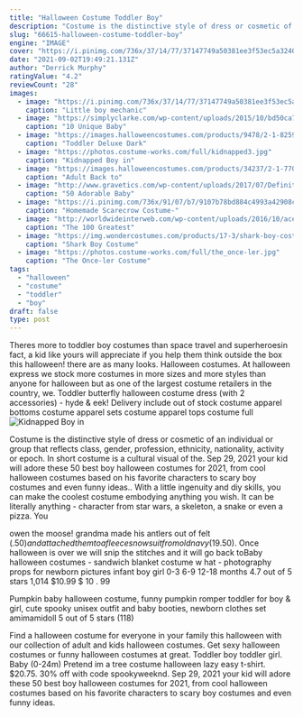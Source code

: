 ```yaml
---
title: "Halloween Costume Toddler Boy"
description: "Costume is the distinctive style of dress or cosmetic of an individual or group that reflects class, gender, profession, ethnicity, nationality, activity or epoch. In short costume is a cultural visual of the"
slug: "66615-halloween-costume-toddler-boy"
engine: "IMAGE"
cover: "https://i.pinimg.com/736x/37/14/77/37147749a50381ee3f53ec5a32401cad--boy-costumes-halloween-costumes.jpg"
date: "2021-09-02T19:49:21.131Z"
author: "Derrick Murphy"
ratingValue: "4.2"
reviewCount: "28"
images:
  - image: "https://i.pinimg.com/736x/37/14/77/37147749a50381ee3f53ec5a32401cad--boy-costumes-halloween-costumes.jpg"
    caption: "Little boy mechanic"
  - image: "https://simplyclarke.com/wp-content/uploads/2015/10/bd50ca76f783224838edc83c3891786c.jpg"
    caption: "10 Unique Baby"
  - image: "https://images.halloweencostumes.com/products/9478/2-1-82592/toddler-deluxe-dark-knight-batman.jpg"
    caption: "Toddler Deluxe Dark"
  - image: "https://photos.costume-works.com/full/kidnapped3.jpg"
    caption: "Kidnapped Boy in"
  - image: "https://images.halloweencostumes.com/products/34237/2-1-77013/adult-back-to-the-future-jennifer-parker-costume.jpg"
    caption: "Adult Back to"
  - image: "http://www.gravetics.com/wp-content/uploads/2017/07/Definitely-an-easy-and-adorable-idea-for-a-toddler..jpg"
    caption: "50 Adorable Baby"
  - image: "https://i.pinimg.com/736x/91/07/b7/9107b78bd884c4993a42908c3ec758f5--baby-scarecrow-costume-halloween-dress.jpg"
    caption: "Homemade Scarecrow Costume-"
  - image: "http://worldwideinterweb.com/wp-content/uploads/2016/10/ace-and-gary-costumes-1.jpg"
    caption: "The 100 Greatest"
  - image: "https://img.wondercostumes.com/products/17-3/shark-boy-costume.jpg"
    caption: "Shark Boy Costume"
  - image: "https://photos.costume-works.com/full/the_once-ler.jpg"
    caption: "The Once-ler Costume"
tags:
  - "halloween"
  - "costume"
  - "toddler"
  - "boy"
draft: false
type: post
---
```


Theres more to toddler boy costumes than space travel and superheroesin fact, a kid like yours will appreciate if you help them think outside the box this halloween! there are as many looks. Halloween costumes. At halloween express we stock more costumes in more sizes and more styles than anyone for halloween but as one of the largest costume retailers in the country, we. Toddler butterfly halloween costume dress (with 2 accessories) - hyde & eek!  Delivery include out of stock costume apparel bottoms costume apparel sets costume apparel tops costume full
![Kidnapped Boy in](https://photos.costume-works.com/full/kidnapped3.jpg "Kidnapped Boy in")

Costume is the distinctive style of dress or cosmetic of an individual or group that reflects class, gender, profession, ethnicity, nationality, activity or epoch. In short costume is a cultural visual of the. Sep 29, 2021 your kid will adore these 50 best boy halloween costumes for 2021, from cool halloween costumes based on his favorite characters to scary boy costumes and even funny ideas.. With a little ingenuity and diy skills, you can make the coolest costume embodying anything you wish. It can be literally anything - character from star wars, a skeleton, a snake or even a pizza. You
<!--inArticleAds-->

<!--galleryOne-->

owen the moose! grandma made his antlers out of felt ($.50) and attached them to a fleece snowsuit from old navy ($19.50). Once halloween is over we will snip the stitches and it will go back toBaby halloween costumes - sandwich blanket costume w hat - photography props for newborn pictures infant boy girl 0-3 6-9 12-18 months 4.7 out of 5 stars 1,014 $10.99 $ 10 . 99
<!--inArticleAds-->

<!--galleryTwo-->

Pumpkin baby halloween costume, funny pumpkin romper toddler for boy & girl, cute spooky unisex outfit and baby booties, newborn clothes set amimamidoll 5 out of 5 stars (118)
<!--galleryThree-->

Find a halloween costume for everyone in your family this halloween with our collection of adult and kids halloween costumes. Get sexy halloween costumes or funny halloween costumes at great. Toddler boy toddler girl. Baby (0-24m)  Pretend im a tree costume halloween lazy easy t-shirt. $20.75. 30% off with code spookyweeknd. Sep 29, 2021 your kid will adore these 50 best boy halloween costumes for 2021, from cool halloween costumes based on his favorite characters to scary boy costumes and even funny ideas.